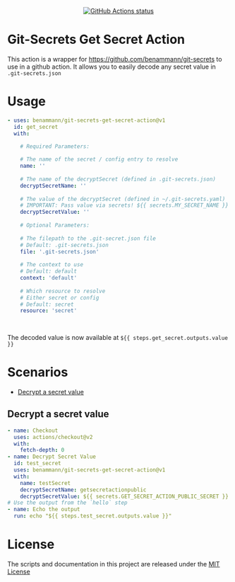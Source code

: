 <p align="center">
  <a href="https://github.com/benammann/git-secrets-get-secret-action"><img alt="GitHub Actions status" src="https://github.com/benammann/git-secrets-get-secret-action/workflows/test-local/badge.svg"></a>
</p>

# Git-Secrets Get Secret Action

This action is a wrapper for https://github.com/benammann/git-secrets to use in a github action. It allows you to easily decode any secret value in `.git-secrets.json`

# Usage

<!-- start usage -->
```yaml
- uses: benammann/git-secrets-get-secret-action@v1
  id: get_secret
  with:

    # Required Parameters:
    
    # The name of the secret / config entry to resolve
    name: ''
    
    # The name of the decryptSecret (defined in .git-secrets.json)
    decryptSecretName: ''
    
    # The value of the decryptSecret (defined in ~/.git-secrets.yaml)
    # IMPORTANT: Pass value via secrets! ${{ secrets.MY_SECRET_NAME }}
    decryptSecretValue: ''
    
    # Optional Parameters:
    
    # The filepath to the .git-secret.json file
    # Default: .git-secrets.json
    file: '.git-secrets.json'
    
    # The context to use
    # Default: default
    context: 'default'
    
    # Which resource to resolve
    # Either secret or config
    # Default: secret
    resource: 'secret'
  
    
```

The decoded value is now available at `${{ steps.get_secret.outputs.value }}`

<!-- end usage -->

# Scenarios

- [Decrypt a secret value](#decrypt-a-secret-value)

## Decrypt a secret value

```yaml
- name: Checkout
  uses: actions/checkout@v2
  with:
    fetch-depth: 0
- name: Decrypt Secret Value
  id: test_secret
  uses: benammann/git-secrets-get-secret-action@v1
  with:
    name: testSecret
    decryptSecretName: getsecretactionpublic
    decryptSecretValue: ${{ secrets.GET_SECRET_ACTION_PUBLIC_SECRET }}
# Use the output from the `hello` step
- name: Echo the output
  run: echo "${{ steps.test_secret.outputs.value }}"
```

# License

The scripts and documentation in this project are released under the [MIT License](LICENSE)